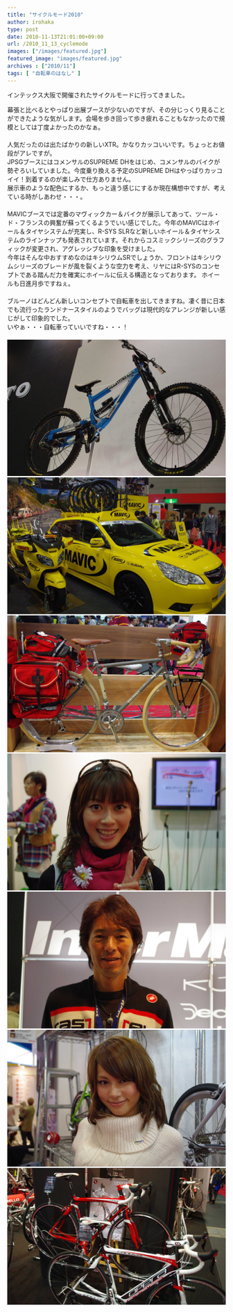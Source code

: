 ```yaml
---
title: "サイクルモード2010"
author: irohaka
type: post
date: 2010-11-13T21:01:00+09:00
url: /2010_11_13_cyclemode
images: ["/images/featured.jpg"]
featured_image: "images/featured.jpg"
archives : ["2010/11"]
tags: [ "自転車のはなし" ]
---
```


インテックス大阪で開催されたサイクルモードに行ってきました。
 <!--more-->

幕張と比べるとやっぱり出展ブースが少ないのですが、その分じっくり見ることができたような気がします。会場を歩き回って歩き疲れることもなかったので規模としては丁度よかったのかなぁ。  
　  
人気だったのは出たばかりの新しいXTR。かなりカッコいいです。ちょっとお値段がアレですが。  
JPSGブースにはコメンサルのSUPREME DHをはじめ、コメンサルのバイクが勢ぞろいしていました。今度乗り換える予定のSUPREME DHはやっぱりカッコイイ！到着するのが楽しみで仕方ありません。  
展示車のような配色にするか、もっと違う感じにするか現在構想中ですが、考えている時がしあわせ・・・。  
　  
MAVICブースでは定番のマヴィックカー＆バイクが展示してあって、ツール・ド・フランスの興奮が蘇ってくるようでいい感じでした。今年のMAVICはホイール＆タイヤシステムが充実し、R-SYS SLRなど新しいホイール＆タイヤシステムのラインナップも発表されています。それからコスミックシリーズのグラフィックが変更され、アグレッシブな印象を受けました。  
今年はそんな中おすすめなのはキシリウムSRでしょうか、フロントはキシリウムシリーズのブレードが風を裂くような空力を考え、リヤにはR-SYSのコンセプトである踏んだ力を確実にホイールに伝える構造となっております。
ホイールも日進月歩ですねぇ。  
　  
ブルーノはどんどん新しいコンセプトで自転車を出してきますね。凄く昔に日本でも流行ったランドナースタイルのようでバッグは現代的なアレンジが新しい感じがして印象的でした。  
いやぁ・・・自転車っていいですね・・・！　  
  　  
![Commencal Supreme DH](images/2010_11_cyclemode01.jpg)  
![おなじみMAVICブース](images/2010_11_cyclemode02.jpg)  
![BRUNOのロードで旅に出るスタイル](images/2010_11_cyclemode03.jpg)  
![絹代さん。気さくに話してくれて嬉しかったです。](images/2010_11_cyclemode04.jpg)  
![今中さん。インターマックスのブースで。](images/2010_11_cyclemode05.jpg)  
![KHSマンハッタンガールのメイコさん。ショートヘアもロングも素敵です。](images/2010_11_cyclemode06.jpg)  
![OperaにもONDAフォーク搭載です。](images/2010_11_cyclemode07.jpg)  